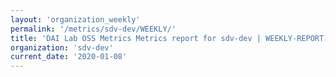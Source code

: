 ```yaml
---
layout: 'organization_weekly'
permalink: '/metrics/sdv-dev/WEEKLY/'
title: 'DAI Lab OSS Metrics Metrics report for sdv-dev | WEEKLY-REPORT-2020-01-08'
organization: 'sdv-dev'
current_date: '2020-01-08'
---
```

